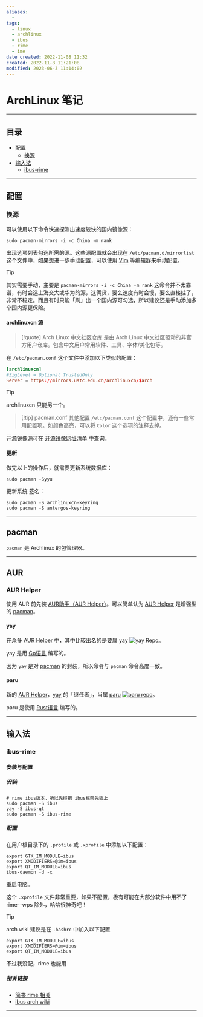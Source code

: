 ```yaml
---
aliases:
  - 
tags:
  - linux
  - archlinux
  - ibus
  - rime
  - ime
date created: 2022-11-08 11:32
created: 2022-11-8 11:21:08
modified: 2023-06-3 11:14:02
---
```


# ArchLinux 笔记

---

## 目录

* [配置](#archlinux_configs)
	* [换源](#archlinux_configs_chsources)
* [输入法](#archlinx_ime)
	* [ibus-rime](#ibus-rime)

---

## <span id="archlinux_configs">配置</span>

### <span id="archlinux_configs_chsources">换源</span>

可以使用以下命令快速探测出速度较快的国内镜像源：
```shell
sudo pacman-mirrors -i -c China -m rank
```

出现选项列表勾选所需的源。这些源配置就会出现在 `/etc/pacman.d/mirrorlist` 这个文件中，如果想进一步手动配置，可以使用 [Vim](../vim/Vim_Note.md) 等编辑器来手动配置。
> [!tip]
> 其实需要手动，主要是 `pacman-mirrors -i -c China -m rank` 这命令并不太靠谱，有时会选上海交大或华为的源，这俩货，要么速度有时会慢，要么直接挂了，非常不稳定。而且有时只能「刷」出一个国内源可勾选，所以建议还是手动添加多个国内源更保险。

#### archlinuxcn 源

> [!quote] 
> Arch Linux 中文社区仓库 是由 Arch Linux 中文社区驱动的非官方用户仓库。包含中文用户常用软件、工具、字体/美化包等。

在 `/etc/pacman.conf` 这个文件中添加以下类似的配置：

```conf
[archlinuxcn]
#SigLevel = Optional TrustedOnly
Server = https://mirrors.ustc.edu.cn/archlinuxcn/$arch
```

> [!tip]
> archlinuxcn 只能另一个。

> [!tip] pacman.conf 其他配置
> `/etc/pacman.conf` 这个配置中，还有一些常用配置项。如颜色高亮，可以将 `Color` 这个选项的注释去掉。

开源镜像源可在 [开源镜像网址清单](Mirror_Address.md) 中查询。

#### 更新

做完以上的操作后，就需要更新系统数据库：
```shell
sudo pacman -Syyu
```

更新系统 签名：
```shell
sudo pacman -S archlinuxcn-keyring
sudo pacman -S antergos-keyring
```

---

## <span id="archlinux_pacman">pacman</span>

`pacman` 是 Archlinux 的包管理器。

---

## <span id="archlinux_aur">AUR</span>

### AUR Helper

使用 AUR 前先装 [AUR助手（AUR Helper）](https://wiki.archlinuxcn.org/wiki/AUR_%E5%8A%A9%E6%89%8B)。可以简单认为 [AUR Helper](#AUR%20Helper) 是增强型的 [pacman](#pacman)。

#### yay
在众多 [AUR Helper](#AUR%20Helper) 中，其中比较出名的是要属 [yay](https://aur.archlinux.org/packages/yay) [![yay Repo](https://img.shields.io/github/stars/Jguer/yay?style=social)](https://github.com/Jguer/yay)。

yay 是用 [Go语言](../GoLang/GoLang_Note.md) 编写的。

因为 `yay` 是对 [pacman](#pacman) 的封装，所以命令与 `pacman` 命令高度一致。

#### paru
新的 [AUR Helper](#AUR%20Helper)，[yay](#yay) 的「继任者」，当属 [paru](https://aur.archlinux.org/packages/paru) [![paru repo](https://img.shields.io/github/stars/morganamilo/paru?style=social)](https://github.com/morganamilo/paru)。

paru 是使用 [Rust语言](../Rust/Rust_Note.md) 编写的。

---

## <span id="archlinux_ime">输入法</span>

### <span id="archlinux_ime_ibus_rime">ibus-rime</span>

#### 安装与配置

##### 安装

```shell
# rime ibus版本，所以先得把 ibus框架先装上
sudo pacman -S ibus
yay -S ibus-qt
sudo pacman -S ibus-rime
```

##### 配置

在用户根目录下的 `.profile` 或 `.xprofile` 中添加以下配置：

```
export GTK_IM_MODULE=ibus
export XMODIFIERS=@im=ibus
export QT_IM_MODULE=ibus
ibus-daemon -d -x
```

重启电脑。

这个 `.xprofile` 文件非常重要，如果不配置，极有可能在大部分软件中用不了 rime--wps 除外，哈哈很神奇吧！

> [!tip] 
> arch wiki 建议是在 `.bashrc` 中加入以下配置
> ```
> export GTK_IM_MODULE=ibus
> export XMODIFIERS=@im=ibus
> export QT_IM_MODULE=ibus
>```
> 不过我没配，rime 也能用

##### 相关链接

* [简书 rime 相关](https://www.jianshu.com/p/bf6fa0bdc17f/)
* [ibus arch wiki](https://wiki.archlinuxcn.org/wiki/IBus?rdfrom=https%3A%2F%2Fwiki.archlinux.org%2Findex.php%3Ftitle%3DIBus_%28%25E7%25AE%2580%25E4%25BD%2593%25E4%25B8%25AD%25E6%2596%2587%29%26redirect%3Dno#GNOME)

---
